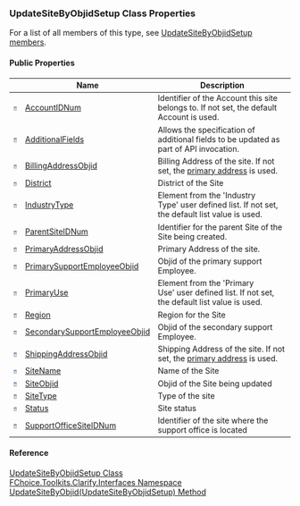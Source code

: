 ﻿### UpdateSiteByObjidSetup Class Properties

For a list of all members of this type, see [UpdateSiteByObjidSetup members](FChoice.Toolkits.Clarify~FChoice.Toolkits.Clarify.Interfaces.UpdateSiteByObjidSetup_members.md).

#### Public Properties

|   | Name | Description |
| --- | --- | --- |
| ![Public Property](dotnetimages/publicProperty.png) | [AccountIDNum](FChoice.Toolkits.Clarify~FChoice.Toolkits.Clarify.Interfaces.UpdateSiteByObjidSetup~AccountIDNum.md) | Identifier of the Account this site belongs to. If not set, the default Account is used.   |
| ![Public Property](dotnetimages/publicProperty.png) | [AdditionalFields](FChoice.Toolkits.Clarify~FChoice.Toolkits.Clarify.Interfaces.UpdateSiteByObjidSetup~AdditionalFields.md) | Allows the specification of additional fields to be updated as part of API invocation.   |
| ![Public Property](dotnetimages/publicProperty.png) | [BillingAddressObjid](FChoice.Toolkits.Clarify~FChoice.Toolkits.Clarify.Interfaces.UpdateSiteByObjidSetup~BillingAddressObjid.md) | Billing Address of the site. If not set, the [primary address](FChoice.Toolkits.Clarify~FChoice.Toolkits.Clarify.Interfaces.UpdateSiteByObjidSetup~PrimaryAddressObjid.md) is used.   |
| ![Public Property](dotnetimages/publicProperty.png) | [District](FChoice.Toolkits.Clarify~FChoice.Toolkits.Clarify.Interfaces.UpdateSiteByObjidSetup~District.md) | District of the Site   |
| ![Public Property](dotnetimages/publicProperty.png) | [IndustryType](FChoice.Toolkits.Clarify~FChoice.Toolkits.Clarify.Interfaces.UpdateSiteByObjidSetup~IndustryType.md) | Element from the 'Industry Type' user defined list. If not set, the default list value is used.   |
| ![Public Property](dotnetimages/publicProperty.png) | [ParentSiteIDNum](FChoice.Toolkits.Clarify~FChoice.Toolkits.Clarify.Interfaces.UpdateSiteByObjidSetup~ParentSiteIDNum.md) | Identifier for the parent Site of the Site being created.   |
| ![Public Property](dotnetimages/publicProperty.png) | [PrimaryAddressObjid](FChoice.Toolkits.Clarify~FChoice.Toolkits.Clarify.Interfaces.UpdateSiteByObjidSetup~PrimaryAddressObjid.md) | Primary Address of the site.   |
| ![Public Property](dotnetimages/publicProperty.png) | [PrimarySupportEmployeeObjid](FChoice.Toolkits.Clarify~FChoice.Toolkits.Clarify.Interfaces.UpdateSiteByObjidSetup~PrimarySupportEmployeeObjid.md) | Objid of the primary support Employee.   |
| ![Public Property](dotnetimages/publicProperty.png) | [PrimaryUse](FChoice.Toolkits.Clarify~FChoice.Toolkits.Clarify.Interfaces.UpdateSiteByObjidSetup~PrimaryUse.md) | Element from the 'Primary Use' user defined list. If not set, the default list value is used.   |
| ![Public Property](dotnetimages/publicProperty.png) | [Region](FChoice.Toolkits.Clarify~FChoice.Toolkits.Clarify.Interfaces.UpdateSiteByObjidSetup~Region.md) | Region for the Site   |
| ![Public Property](dotnetimages/publicProperty.png) | [SecondarySupportEmployeeObjid](FChoice.Toolkits.Clarify~FChoice.Toolkits.Clarify.Interfaces.UpdateSiteByObjidSetup~SecondarySupportEmployeeObjid.md) | Objid of the secondary support Employee.   |
| ![Public Property](dotnetimages/publicProperty.png) | [ShippingAddressObjid](FChoice.Toolkits.Clarify~FChoice.Toolkits.Clarify.Interfaces.UpdateSiteByObjidSetup~ShippingAddressObjid.md) | Shipping Address of the site. If not set, the [primary address](FChoice.Toolkits.Clarify~FChoice.Toolkits.Clarify.Interfaces.UpdateSiteByObjidSetup~PrimaryAddressObjid.md) is used.   |
| ![Public Property](dotnetimages/publicProperty.png) | [SiteName](FChoice.Toolkits.Clarify~FChoice.Toolkits.Clarify.Interfaces.UpdateSiteByObjidSetup~SiteName.md) | Name of the Site   |
| ![Public Property](dotnetimages/publicProperty.png) | [SiteObjid](FChoice.Toolkits.Clarify~FChoice.Toolkits.Clarify.Interfaces.UpdateSiteByObjidSetup~SiteObjid.md) | Objid of the Site being updated   |
| ![Public Property](dotnetimages/publicProperty.png) | [SiteType](FChoice.Toolkits.Clarify~FChoice.Toolkits.Clarify.Interfaces.UpdateSiteByObjidSetup~SiteType.md) | Type of the site   |
| ![Public Property](dotnetimages/publicProperty.png) | [Status](FChoice.Toolkits.Clarify~FChoice.Toolkits.Clarify.Interfaces.UpdateSiteByObjidSetup~Status.md) | Site status   |
| ![Public Property](dotnetimages/publicProperty.png) | [SupportOfficeSiteIDNum](FChoice.Toolkits.Clarify~FChoice.Toolkits.Clarify.Interfaces.UpdateSiteByObjidSetup~SupportOfficeSiteIDNum.md) | Identifier of the site where the support office is located   |





#### Reference

[UpdateSiteByObjidSetup Class](FChoice.Toolkits.Clarify~FChoice.Toolkits.Clarify.Interfaces.UpdateSiteByObjidSetup.md)  
[FChoice.Toolkits.Clarify.Interfaces Namespace](FChoice.Toolkits.Clarify~FChoice.Toolkits.Clarify.Interfaces_namespace.md)  
[UpdateSiteByObjid(UpdateSiteByObjidSetup) Method](FChoice.Toolkits.Clarify~FChoice.Toolkits.Clarify.Interfaces.InterfacesToolkit~UpdateSiteByObjid(UpdateSiteByObjidSetup).md)